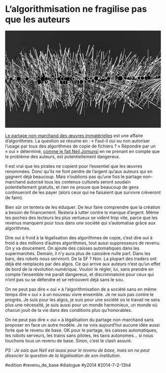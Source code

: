 # L’algorithmisation ne fragilise pas que les auteurs

![](_i/algo.webp)

[Le partage non-marchand des œuvres immatérielles](../6/la-legalisation-des-echanges-non-marchands-est-elle-constitutionnelle.md) est une affaire d’algorithmes. La question se résume en : « Faut-il oui ou non autoriser l’usage par tous des algorithmes de copie de fichiers ? » Répondre par un « oui » déterminé, [comme le fait Neil Jomunsi](http://page42.org/pas-en-mon-nom-partage-et-droit-d-auteur-a-l-epreuve-d-internet/) en ne prenant en compte que le problème des auteurs, est potentiellement dangereux.

Il est vrai que les pirates ne copient pour l’essentiel que les œuvres renommées. Donc qu’ils ne font perdre de l’argent qu’aux auteurs qui en gagnent déjà beaucoup. Mais n’oublions pas qu’une fois le partage non-marchand autorisé tous les contenus culturels seront soudain potentiellement gratuits, et rien ne prouve que beaucoup de gens continueront de les payer (alors ceux qui ne faisaient que survivre crèveront de faim).

Bien sûr on tentera de les éduquer. De leur faire comprendre que la création a besoin de financement. Restera à lutter contre le manque d’argent. Même les poches des lecteurs les plus vertueux se vident trop vite, parce que les revenus manquent pour tous dans une société qui s’automatise grâce aux algorithmes.

Dire oui à froid à la légalisation des algorithmes de copie, c’est dire oui à froid à des millions d’autres algorithmes, tout aussi suppresseurs de revenu. On y va doucement. On ajoute des caisses automatiques dans les supermarchés. Demain, il n’y aura plus de caissière nulle part. Dans les bars, des robots nous serviront. De la SF ? Non. La plupart des traders ont déjà été remplacés par des algos. Ce qui arrive aux auteurs n’est qu’un effet de bord de la révolution numérique. Vouloir le régler, lui, sans prendre en compte l’ensemble me paraît dangereux, et discriminatoire pour ceux qui n’ont pas su se défendre et se retrouvent déjà sans le sou.

On ne peut pas dire « oui » à l’algorithmisation de a société sans en même temps dire « oui » à un nouveau vivre ensemble. Je ne suis pas contre le progrès. Je suis pour les algos, je suis pour une société où le travail ne sera plus une nécessité, je suis aussi pour un monde harmonieux, un monde où chacun jouit de la vie dans des conditions plus qu’honorables.

On ne peut pas dire « oui » à légalisation du partage non-marchand sans proposer en face un autre modèle. Je ne vois aujourd’hui aucune idée aussi forte que le revenu de base. OK pour le partage, les caisses automatiques, les robots serveurs, les trains sans pilotes, les taxis autonomes… si nous touchons tous un revenu de base. Sinon, c’est le clash assuré.

*PS : Je sais que Neil est aussi pour le revenu de base, mais on ne peut dissocier la question de la légalisation de son institution.*

#edition #revenu_de_base #dialogue #y2014 #2014-7-2-13h4
